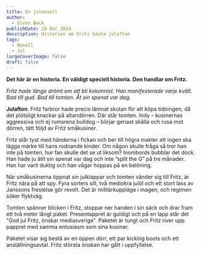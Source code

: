 ```yaml
---
title: En julnovell
author:
  - Glenn Beck
publishDate: 20 Dec 2024
description: Historien om Fritz bästa julafton
tags:
  - Novell
  - Jul
largeCoverImage: false
draft: false
---
```

**Det här är en historia. En väldigt speciell historia. Den handlar om Fritz.**

*Fritz hade länge drömt om att bli kolumnist. Han manifesterade varje kväll. Bad till gud. Bad till tomten. Åt sin spenat var dag.* 

**Julafton**. Fritz farbror hade precis lämnat skutan för att köpa tidningen, då det plötsligt knackar på altandörren. Där står tomten. Indy – kusinernas aggressiva och ej rumsrena bulldog – börjar genast skälla och rusa mot dörren, tätt följd av Fritz småkusiner.

Fritz står tyst med händerna i fickan och ber till högra makter att ingen ska lägga märke till hans rodnande kinder. Om någon skulle fråga så tror han inte på tomten, hur fan skulle det se ut liksom? Inombords bubblar det dock. Han hade ju ätit sin spenat var dag och inte ”split the G” på tre månader. Han har varit duktig och han vågar hoppas på en belöning.

När småkusinerna öppnat sin julklappar och tomten vänder sig till Fritz, är Fritz nära på att spy. Fyra sorters sill, två mediokra julöl och ett stort lass av Janssons frestelse gör revolt. Det är militärkuppläge i magen, och regimen söker flyktväg.

Tomten spänner blicken i Fritz, stoppar ner handen i sin säck och drar fram ett två meter långt paket. Presentappret är guldigt och på en lapp står det "God jul Fritz, önskar mediasverige". Paketet är tungt och Fritz river upp pappret med samma entusiasm som sina kusiner. 

Paketet visar sig bestå av en öppen dörr, ett par kicking boots och ett anställningsavtal. Fritz största önskan har gått i uppfyllelse.
